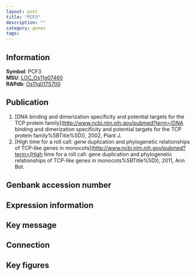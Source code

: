 ```yaml
---
layout: post
title: "PCF3"
description: ""
category: genes
tags: 
---
```


## Information
__Symbol__: PCF3  
__MSU__: [LOC_Os11g07460](http://rice.plantbiology.msu.edu/cgi-bin/ORF_infopage.cgi?orf=LOC_Os11g07460)  
__RAPdb__: [Os11g0175700](http://rapdb.dna.affrc.go.jp/viewer/gbrowse_details/irgsp1?name=Os11g0175700)  

## Publication
1. [DNA binding and dimerization specificity and potential targets for the TCP protein family](http://www.ncbi.nlm.nih.gov/pubmed?term=(DNA binding and dimerization specificity and potential targets for the TCP protein family%5BTitle%5D)), 2002, Plant J.
2. [High time for a roll call: gene duplication and phylogenetic relationships of TCP-like genes in monocots](http://www.ncbi.nlm.nih.gov/pubmed?term=(High time for a roll call: gene duplication and phylogenetic relationships of TCP-like genes in monocots%5BTitle%5D)), 2011, Ann Bot.

## Genbank accession number

## Expression information

## Key message

## Connection

## Key figures


